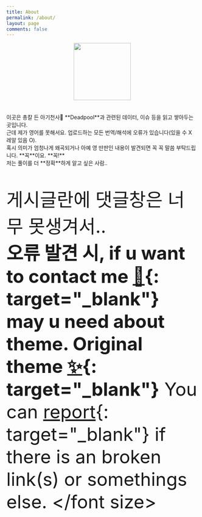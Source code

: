 ```yaml
---
title: About
permalink: /about/
layout: page
comments: false
---
```



<center>
  <img src="https://user-images.githubusercontent.com/74714697/100357357-e9df6b80-3037-11eb-9cdb-fd243f2cb191.png" width="150px" height="150px">
</center>
<br/>
<br/>
이곳은 총칼 든 아기천사👶 **Deadpool**과 관련된 데이터, 이슈 등을 읽고 쌓아두는 곳입니다. <br/>
근데 제가 영어를 못해서요. 업로드하는 모든 번역/해석에 오류가 있습니다(있을 수 X 레알 있음 O). <br/>
혹시 의미가 엄청나게 왜곡되거나 아예 영 딴판인 내용이 발견되면 꼭 꼭 말씀 부탁드립니다. **꼭**이요. **꼭!** <br/>
저는 풀이를 더 **정확**하게 알고 싶은 사람.. 
<br/>
<br/>
<br/>

<font size="7pt">게시글란에 댓글창은 너무 못생겨서..</br>
<b>오류 발견 시, if u want to contact me [💌](https://twitter.com/yeieje2){: target="_blank"}</br>
may u need about theme. Original theme [✨](https://github.com/piharpi/jekyll-klise){: target="_blank"}</b> You can [report](http://github.com/piharpi/jekyll-klise/issues/new){: target="_blank"} if there is an broken link(s) or somethings else. </font size>
